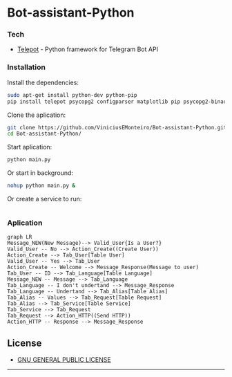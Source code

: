 
# Bot-assistant-Python

### Tech

* [Telepot](https://github.com/nickoala/telepot) - Python framework for Telegram Bot API


### Installation

Install the dependencies:
```sh
sudo apt-get install python-dev python-pip
pip install telepot psycopg2 configparser matplotlib pip psycopg2-binary
```

Clone the aplication:
```sh
git clone https://github.com/ViniciusEMonteiro/Bot-assistant-Python.git
cd Bot-assistant-Python/
```

Start aplication:
```sh
python main.py
```

Or start in background:
```sh
nohup python main.py &
```

Or create a service to run:
```sh

```

### Aplication

```mermaid
graph LR
Message_NEW(New Message)--> Valid_User{Is a User?}
Valid_User -- No --> Action_Create((Create User)) 
Action_Create --> Tab_User[Table User]
Valid_User -- Yes --> Tab_User
Action_Create -- Welcome --> Message_Response(Message to user)
Tab_User -- ID --> Tab_Language[Table Language]
Message_NEW -- Message --> Tab_Language
Tab_Language -- I don't undertand --> Message_Response
Tab_Language -- Undertand --> Tab_Alias[Table Alias]
Tab_Alias -- Values --> Tab_Request[Table Request]
Tab_Alias --> Tab_Service[Table Service]
Tab_Service --> Tab_Request
Tab_Request --> Action_HTTP((Send HTTP)) 
Action_HTTP -- Response --> Message_Response
```

License
----

* [GNU GENERAL PUBLIC LICENSE](https://github.com/ViniciusEMonteiro/Bot-assistant-Python/blob/master/LICENSE)
----